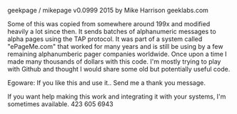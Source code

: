 
geekpage / mikepage v0.0999  2015 by Mike Harrison geeklabs.com

Some of this was copied from somewhere around 199x and modified heavily a lot since then. 
It sends batches of alphanumeric messages to alpha pages using the TAP protocol. 
It was part of a system called "ePageMe.com" that worked for many years and is still be using
by a few remaining alphanumberic pager companies worldwide. 
Once upon a time I made many thousands of dollars with this code.
I'm mostly trying to play with Github and thought I would share some old but potentially useful code. 

Egoware: If you like this and use it.. Send me a thank you message. 

If you want help making this work and integrating it with your systems, I'm sometimes available. 423 605 6943

